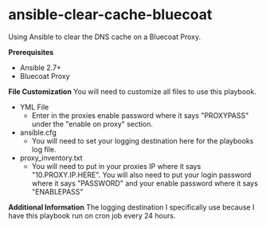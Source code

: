 # ansible-clear-cache-bluecoat
Using Ansible to clear the DNS cache on a Bluecoat Proxy.

**Prerequisites**

 - Ansible 2.7+
 - Bluecoat Proxy

**File Customization**
You will need to customize all files to use this playbook.

 - YML File
	- Enter in the proxies enable password where it says "PROXYPASS" under the "enable on proxy" section.
- ansible.cfg
	- You will need to set your logging destination here for the playbooks log file.
- proxy_inventory.txt
	- You will need to put in your proxies IP where it says "10.PROXY.IP.HERE". You will also need to put your login password where it says "PASSWORD" and your enable password where it says "ENABLEPASS"

**Additional Information** 
The logging destination I specifically use because I have this playbook run on cron job every 24 hours.

